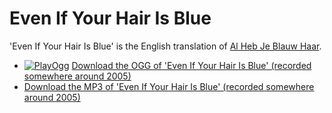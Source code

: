 # Even If Your Hair Is Blue

'Even If Your Hair Is Blue' is the English translation of [Al Heb Je Blauw Haar](AlHebJeBlauwHaar.md).

 * [![PlayOgg](http://static.fsf.org/playogg/Play_ogg_80x15.png "I support PlayOgg!")](http://playogg.org) [Download the OGG of 'Even If Your Hair Is Blue' (recorded somewhere around 2005)](http://www.richelbilderbeek.nl/CD05_17EvenIfYourHairIsBlue.ogg)
 * [Download the MP3 of 'Even If Your Hair Is Blue' (recorded somewhere around 2005)](http://www.richelbilderbeek.nl/CD05_17EvenIfYourHairIsBlue.mp3)

